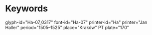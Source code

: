 # Keywords
glyph-id="Ha-07_0317"
font-id="Ha-07"
printer-id="Ha"
printer="Jan Haller"
period="1505–1525"
place="Kraków"
PT plate="170"
